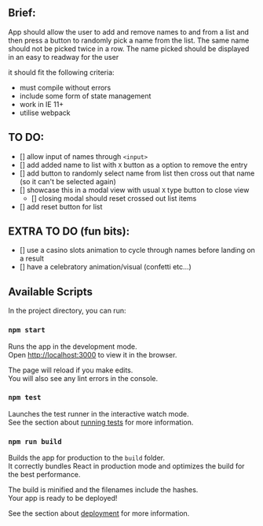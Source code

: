 ## Brief:

App should allow the user to add and remove names to and from a list and then press a button to randomly pick a name from the list. The same name should not be picked twice in a row. The name picked should be displayed in an easy to readway for the user

it should fit the following criteria:
- must compile without errors
- include some form of state management
- work in IE 11+
- utilise webpack

## TO DO:

- [] allow input of names through `<input>`
- [] add added name to list with `X` button as a option to remove the entry
- [] add button to randomly select name from list then cross out that name (so it can't be selected again)
- [] showcase this in a modal view with usual `X` type button to close view
    - [] closing modal should reset crossed out list items
- [] add reset button for list

## EXTRA TO DO (fun bits):

- [] use a casino slots animation to cycle through names before landing on a result
- [] have a celebratory animation/visual (confetti etc...)


## Available Scripts

In the project directory, you can run:

### `npm start`

Runs the app in the development mode.<br />
Open [http://localhost:3000](http://localhost:3000) to view it in the browser.

The page will reload if you make edits.<br />
You will also see any lint errors in the console.

### `npm test`

Launches the test runner in the interactive watch mode.<br />
See the section about [running tests](https://facebook.github.io/create-react-app/docs/running-tests) for more information.

### `npm run build`

Builds the app for production to the `build` folder.<br />
It correctly bundles React in production mode and optimizes the build for the best performance.

The build is minified and the filenames include the hashes.<br />
Your app is ready to be deployed!

See the section about [deployment](https://facebook.github.io/create-react-app/docs/deployment) for more information.